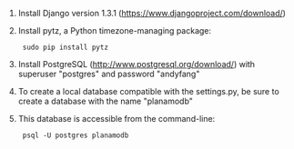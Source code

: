 1. Install Django version 1.3.1 (https://www.djangoproject.com/download/)
2. Install pytz, a Python timezone-managing package:

        sudo pip install pytz
3. Install PostgreSQL (http://www.postgresql.org/download/) with superuser "postgres" and password "andyfang"
4. To create a local database compatible with the settings.py, be sure to create a database with the name "planamodb"
5. This database is accessible from the command-line:

        psql -U postgres planamodb